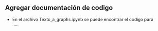 ## Agregar documentación de codigo

- En el archivo Texto_a_graphs.ipynb se puede encontrar el codigo para .....
